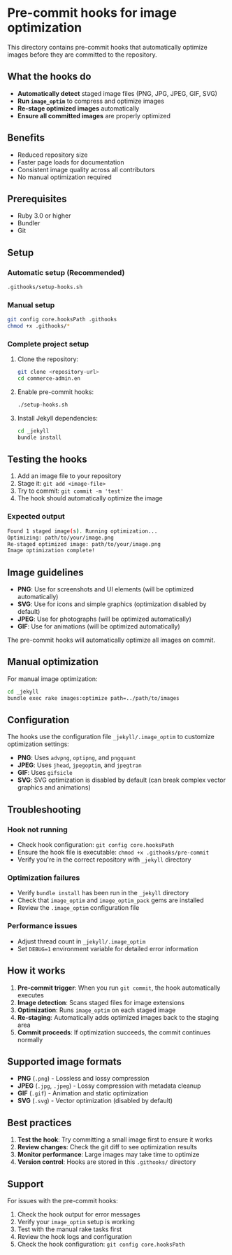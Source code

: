 # Pre-commit hooks for image optimization

This directory contains pre-commit hooks that automatically optimize images before they are committed to the repository.

## What the hooks do

- **Automatically detect** staged image files (PNG, JPG, JPEG, GIF, SVG)
- **Run `image_optim`** to compress and optimize images
- **Re-stage optimized images** automatically
- **Ensure all committed images** are properly optimized

## Benefits

- Reduced repository size
- Faster page loads for documentation
- Consistent image quality across all contributors
- No manual optimization required

## Prerequisites

- Ruby 3.0 or higher
- Bundler
- Git

## Setup

### Automatic setup (Recommended)

```bash
.githooks/setup-hooks.sh
```

### Manual setup

```bash
git config core.hooksPath .githooks
chmod +x .githooks/*
```

### Complete project setup

1. Clone the repository:

   ```bash
   git clone <repository-url>
   cd commerce-admin.en
   ```

2. Enable pre-commit hooks:

   ```bash
   ./setup-hooks.sh
   ```

3. Install Jekyll dependencies:

   ```bash
   cd _jekyll
   bundle install
   ```

## Testing the hooks

1. Add an image file to your repository
2. Stage it: `git add <image-file>`
3. Try to commit: `git commit -m 'test'`
4. The hook should automatically optimize the image

### Expected output

```bash
Found 1 staged image(s). Running optimization...
Optimizing: path/to/your/image.png
Re-staged optimized image: path/to/your/image.png
Image optimization complete!
```

## Image guidelines

- **PNG**: Use for screenshots and UI elements (will be optimized automatically)
- **SVG**: Use for icons and simple graphics (optimization disabled by default)
- **JPEG**: Use for photographs (will be optimized automatically)
- **GIF**: Use for animations (will be optimized automatically)

The pre-commit hooks will automatically optimize all images on commit.

## Manual optimization

For manual image optimization:

```bash
cd _jekyll
bundle exec rake images:optimize path=../path/to/images
```

## Configuration

The hooks use the configuration file `_jekyll/.image_optim` to customize optimization settings:

- **PNG**: Uses `advpng`, `optipng`, and `pngquant`
- **JPEG**: Uses `jhead`, `jpegoptim`, and `jpegtran`
- **GIF**: Uses `gifsicle`
- **SVG**: SVG optimization is disabled by default (can break complex vector graphics and animations)

## Troubleshooting

### Hook not running

- Check hook configuration: `git config core.hooksPath`
- Ensure the hook file is executable: `chmod +x .githooks/pre-commit`
- Verify you're in the correct repository with `_jekyll` directory

### Optimization failures

- Verify `bundle install` has been run in the `_jekyll` directory
- Check that `image_optim` and `image_optim_pack` gems are installed
- Review the `.image_optim` configuration file

### Performance issues

- Adjust thread count in `_jekyll/.image_optim`
- Set `DEBUG=1` environment variable for detailed error information

## How it works

1. **Pre-commit trigger**: When you run `git commit`, the hook automatically executes
2. **Image detection**: Scans staged files for image extensions
3. **Optimization**: Runs `image_optim` on each staged image
4. **Re-staging**: Automatically adds optimized images back to the staging area
5. **Commit proceeds**: If optimization succeeds, the commit continues normally

## Supported image formats

- **PNG** (`.png`) - Lossless and lossy compression
- **JPEG** (`.jpg`, `.jpeg`) - Lossy compression with metadata cleanup
- **GIF** (`.gif`) - Animation and static optimization
- **SVG** (`.svg`) - Vector optimization (disabled by default)

## Best practices

1. **Test the hook**: Try committing a small image first to ensure it works
2. **Review changes**: Check the git diff to see optimization results
3. **Monitor performance**: Large images may take time to optimize
4. **Version control**: Hooks are stored in this `.githooks/` directory

## Support

For issues with the pre-commit hooks:

1. Check the hook output for error messages
2. Verify your `image_optim` setup is working
3. Test with the manual rake tasks first
4. Review the hook logs and configuration
5. Check the hook configuration: `git config core.hooksPath`
